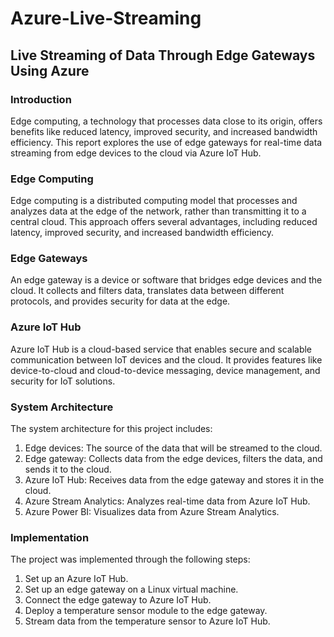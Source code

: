 # Azure-Live-Streaming

## Live Streaming of Data Through Edge Gateways Using Azure

### Introduction
Edge computing, a technology that processes data close to its origin, offers benefits like reduced latency, improved security, and increased bandwidth efficiency. This report explores the use of edge gateways for real-time data streaming from edge devices to the cloud via Azure IoT Hub.

### Edge Computing
Edge computing is a distributed computing model that processes and analyzes data at the edge of the network, rather than transmitting it to a central cloud. This approach offers several advantages, including reduced latency, improved security, and increased bandwidth efficiency.

### Edge Gateways
An edge gateway is a device or software that bridges edge devices and the cloud. It collects and filters data, translates data between different protocols, and provides security for data at the edge.

### Azure IoT Hub
Azure IoT Hub is a cloud-based service that enables secure and scalable communication between IoT devices and the cloud. It provides features like device-to-cloud and cloud-to-device messaging, device management, and security for IoT solutions.

### System Architecture
The system architecture for this project includes:
1. Edge devices: The source of the data that will be streamed to the cloud.
2. Edge gateway: Collects data from the edge devices, filters the data, and sends it to the cloud.
3. Azure IoT Hub: Receives data from the edge gateway and stores it in the cloud.
4. Azure Stream Analytics: Analyzes real-time data from Azure IoT Hub.
5. Azure Power BI: Visualizes data from Azure Stream Analytics.

### Implementation
The project was implemented through the following steps:
1. Set up an Azure IoT Hub.
2. Set up an edge gateway on a Linux virtual machine.
3. Connect the edge gateway to Azure IoT Hub.
4. Deploy a temperature sensor module to the edge gateway.
5. Stream data from the temperature sensor to Azure IoT Hub.
